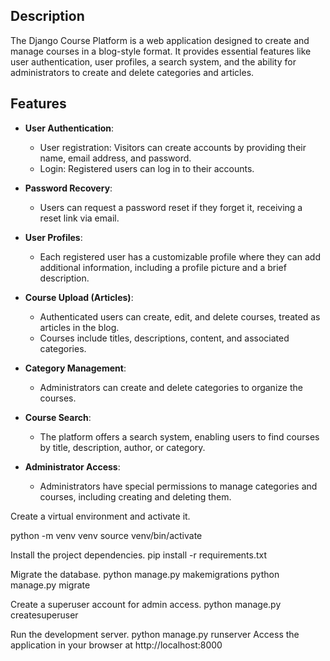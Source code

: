 ## Description

The Django Course Platform is a web application designed to create and manage courses in a blog-style format. It provides essential features like user authentication, user profiles, a search system, and the ability for administrators to create and delete categories and articles.

## Features

- **User Authentication**:
   - User registration: Visitors can create accounts by providing their name, email address, and password.
   - Login: Registered users can log in to their accounts.

- **Password Recovery**:
   - Users can request a password reset if they forget it, receiving a reset link via email.

- **User Profiles**:
   - Each registered user has a customizable profile where they can add additional information, including a profile picture and a brief description.

- **Course Upload (Articles)**:
   - Authenticated users can create, edit, and delete courses, treated as articles in the blog.
   - Courses include titles, descriptions, content, and associated categories.

- **Category Management**:
   - Administrators can create and delete categories to organize the courses.

- **Course Search**:
   - The platform offers a search system, enabling users to find courses by title, description, author, or category.

- **Administrator Access**:
   - Administrators have special permissions to manage categories and courses, including creating and deleting them.



Create a virtual environment and activate it.

python -m venv venv
source venv/bin/activate

Install the project dependencies.
pip install -r requirements.txt


Migrate the database.
python manage.py makemigrations
python manage.py migrate


Create a superuser account for admin access.
python manage.py createsuperuser


Run the development server.
python manage.py runserver
Access the application in your browser at http://localhost:8000
